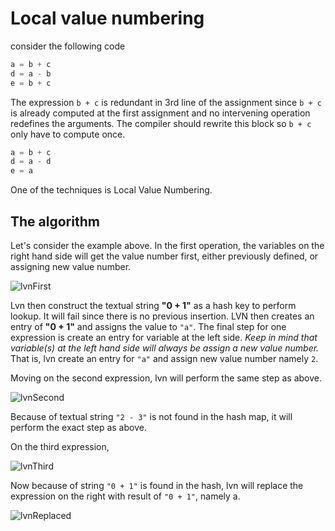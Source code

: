 # Local value numbering
consider the following code
```python
a = b + c
d = a - b
e = b + c
```
The expression `b + c` is redundant in 3rd line of the assignment since `b + c` is already computed at the first assignment and no intervening operation redefines the arguments. The compiler should rewrite this block so `b + c` only have to compute once. 
```python
a = b + c
d = a - d
e = a
```
One of the techniques is Local Value Numbering. 

## The algorithm
Let's consider the example above. In the first operation, the variables on the right hand side will get the value number first, either previously defined, or assigning new value number. 

![lvnFirst](https://github.com/usagitoneko97/python-ast/blob/master/A2.LVN/resources/lvnFirst.svg)

Lvn then construct the textual string **"0 + 1"** as a hash key to perform lookup. It will fail since there is no previous insertion. LVN then creates an entry of **"0 + 1"** and assigns the value to `"a"`. The final step for one expression is create an entry for variable at the left side. *Keep in mind that variable(s) at the left hand side will always be assign a new value number.* That is, lvn create an entry for `"a"` and assign new value number namely `2`. 

Moving on the second expression, lvn will perform the same step as above. 

![lvnSecond](https://github.com/usagitoneko97/python-ast/blob/master/A2.LVN/resources/lvnSecond.svg)

Because of textual string `"2 - 3"` is not found in the hash map, it will perform the exact step as above. 

On the third expression, 

![lvnThird](https://github.com/usagitoneko97/python-ast/blob/master/A2.LVN/resources/lvnThird.svg)

Now because of string `"0 + 1"` is found in the hash, lvn will replace the expression on the right with result of `"0 + 1"`, namely a.

![lvnReplaced](https://github.com/usagitoneko97/python-ast/blob/master/A2.LVN/resources/lvnReplaced.svg)
